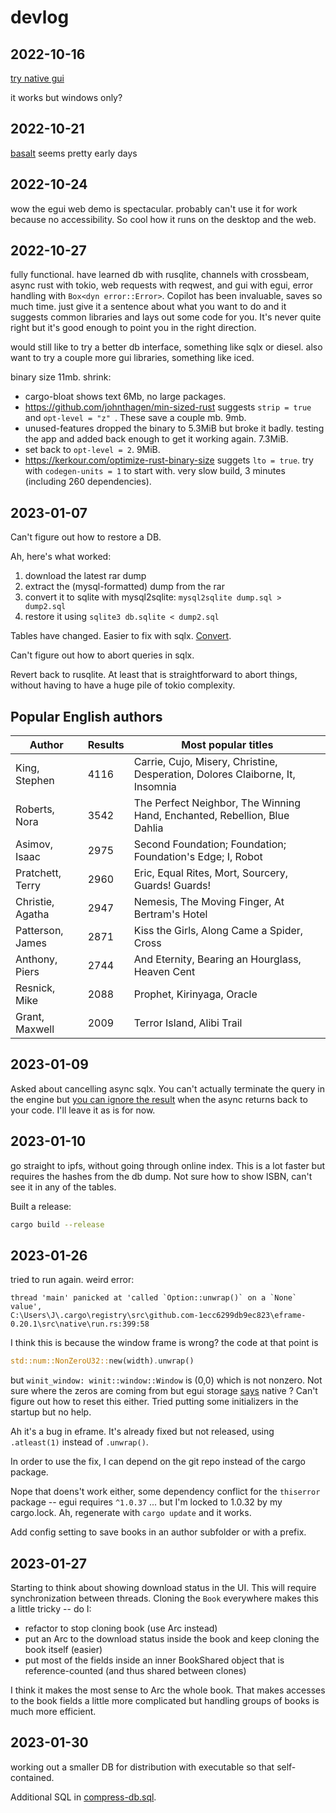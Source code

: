 # devlog

## 2022-10-16

[try native gui](https://github.com/gabdube/native-windows-gui)

it works but windows only?

## 2022-10-21

[basalt](https://github.com/AustinJ235/basalt) seems pretty early days

## 2022-10-24

wow the egui web demo is spectacular. probably can't use it for work because no
accessibility. So cool how it runs on the desktop and the web.

## 2022-10-27

fully functional. have learned db with rusqlite, channels with crossbeam, async
rust with tokio, web requests with reqwest, and gui with egui, error handling
with `Box<dyn error::Error>`. Copilot has been invaluable, saves so much time.
just give it a sentence about what you want to do and it suggests common
libraries and lays out some code for you. It's never quite right but it's good
enough to point you in the right direction.

would still like to try a better db interface, something like sqlx or diesel.
also want to try a couple more gui libraries, something like iced.

binary size 11mb. shrink:

- cargo-bloat shows text 6Mb, no large packages.
- https://github.com/johnthagen/min-sized-rust suggests `strip = true ` and
  `opt-level = "z" `. These save a couple mb. 9mb.
- unused-features dropped the binary to 5.3MiB but broke it badly. testing the
  app and added back enough to get it working again. 7.3MiB.
- set back to `opt-level = 2`. 9MiB.
- https://kerkour.com/optimize-rust-binary-size suggets `lto = true`. try with
  `codegen-units = 1` to start with. very slow build, 3 minutes (including 260
  dependencies).

## 2023-01-07

Can't figure out how to restore a DB.

Ah, here's what worked:

1. download the latest rar dump
2. extract the (mysql-formatted) dump from the rar
3. convert it to sqlite with mysql2sqlite: `mysql2sqlite dump.sql > dump2.sql`
4. restore it using `sqlite3 db.sqlite < dump2.sql`

Tables have changed. Easier to fix with sqlx.
[Convert](https://github.com/launchbadge/sqlx#usage).

Can't figure out how to abort queries in sqlx.

Revert back to rusqlite. At least that is straightforward to abort things,
without having to have a huge pile of tokio complexity.

## Popular English authors

| Author           | Results | Most popular titles                                                           |
| ---------------- | ------- | ----------------------------------------------------------------------------- |
| King, Stephen    | 4116    | Carrie, Cujo, Misery, Christine, Desperation, Dolores Claiborne, It, Insomnia |
| Roberts, Nora    | 3542    | The Perfect Neighbor, The Winning Hand, Enchanted, Rebellion, Blue Dahlia     |
| Asimov, Isaac    | 2975    | Second Foundation; Foundation; Foundation's Edge; I, Robot                    |
| Pratchett, Terry | 2960    | Eric, Equal Rites, Mort, Sourcery, Guards! Guards!                            |
| Christie, Agatha | 2947    | Nemesis, The Moving Finger, At Bertram's Hotel                                |
| Patterson, James | 2871    | Kiss the Girls, Along Came a Spider, Cross                                    |
| Anthony, Piers   | 2744    | And Eternity, Bearing an Hourglass, Heaven Cent                               |
| Resnick, Mike    | 2088    | Prophet, Kirinyaga, Oracle                                                    |
| Grant, Maxwell   | 2009    | Terror Island, Alibi Trail                                                    |


## 2023-01-09

Asked about cancelling async sqlx. You can't actually terminate the query in the engine but [you can ignore the result](https://stackoverflow.com/questions/75039196/how-to-cancel-a-long-running-query-when-using-rust-sqlx-tokio/75043208#75043208) when the async returns back to your code. I'll leave it as is for now.

## 2023-01-10

go straight to ipfs, without going through online index. This is a lot faster but requires the hashes from the db dump. Not sure how to show ISBN, can't see it in any of the tables.

Built a release:

```sh
cargo build --release
```

## 2023-01-26

tried to run again. weird error:

    thread 'main' panicked at 'called `Option::unwrap()` on a `None` value', 
    C:\Users\J\.cargo\registry\src\github.com-1ecc6299db9ec823\eframe-0.20.1\src\native\run.rs:399:58

I think this is because the window frame is wrong? the code at that point is 

```rust
std::num::NonZeroU32::new(width).unwrap()
```

but `winit_window: winit::window::Window` is (0,0) which is not nonzero. Not sure where the zeros are coming from but egui storage [says](https://github.com/emilk/egui/discussions/1698) native ?  Can't figure out how to reset this either. Tried putting some initializers in the startup but no help.

Ah it's a bug in eframe. It's already fixed but not released, using `.atleast(1)` instead of `.unwrap()`.

In order to use the fix, I can depend on the git repo instead of the cargo package.

Nope that doens't work either, some dependency conflict for the `thiserror` package -- egui requires `^1.0.37` ... but I'm locked to 1.0.32 by my cargo.lock. Ah, regenerate with `cargo update` and it works.

Add config setting to save books in an author subfolder or with a prefix.

## 2023-01-27

Starting to think about showing download status in the UI. This will require synchronization between threads. Cloning the `Book` everywhere makes this a little tricky -- do I:
 - refactor to stop cloning book (use Arc instead)
 - put an Arc to the download status inside the book and keep cloning the book itself (easier)
 - put most of the fields inside an inner BookShared object that is reference-counted (and thus shared between clones)

I think it makes the most sense to Arc the whole book. That makes accesses to the book fields a little more complicated but handling groups of books is much more efficient.

## 2023-01-30

working out a smaller DB for distribution with executable so that self-contained.

Additional SQL in [compress-db.sql](compress-db.sql).
